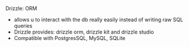 Drizzle: ORM

- allows u to interact with the db really easily instead of writing raw SQL queries
- Drizzle provides: drizzle orm, drizzle kit and drizzle studio
- Compatible with PostgresSQL, MySQL, SQLite
